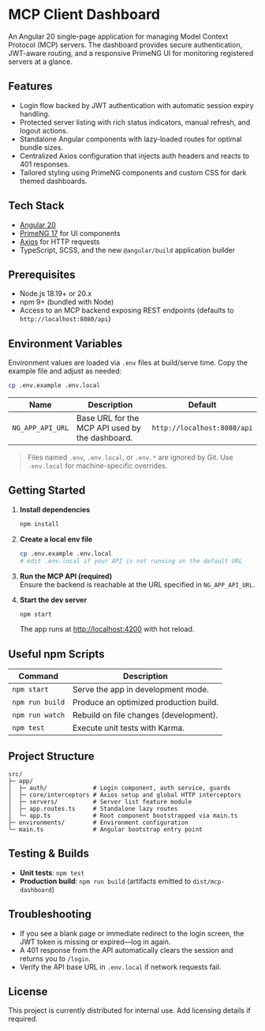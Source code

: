 # MCP Client Dashboard

An Angular 20 single-page application for managing Model Context Protocol (MCP) servers. The dashboard provides secure authentication, JWT-aware routing, and a responsive PrimeNG UI for monitoring registered servers at a glance.

## Features

- Login flow backed by JWT authentication with automatic session expiry handling.
- Protected server listing with rich status indicators, manual refresh, and logout actions.
- Standalone Angular components with lazy-loaded routes for optimal bundle sizes.
- Centralized Axios configuration that injects auth headers and reacts to 401 responses.
- Tailored styling using PrimeNG components and custom CSS for dark themed dashboards.

## Tech Stack

- [Angular 20](https://angular.dev/)
- [PrimeNG 17](https://primeng.org/) for UI components
- [Axios](https://axios-http.com/) for HTTP requests
- TypeScript, SCSS, and the new `@angular/build` application builder

## Prerequisites

- Node.js 18.19+ or 20.x
- npm 9+ (bundled with Node)
- Access to an MCP backend exposing REST endpoints (defaults to `http://localhost:8080/api`)

## Environment Variables

Environment values are loaded via `.env` files at build/serve time. Copy the example file and adjust as needed:

```bash
cp .env.example .env.local
```

| Name              | Description                                          | Default                    |
| ----------------- | ---------------------------------------------------- | -------------------------- |
| `NG_APP_API_URL`  | Base URL for the MCP API used by the dashboard.      | `http://localhost:8080/api` |

> Files named `.env`, `.env.local`, or `.env.*` are ignored by Git. Use `.env.local` for machine-specific overrides.

## Getting Started

1. **Install dependencies**
   ```bash
   npm install
   ```

2. **Create a local env file**
   ```bash
   cp .env.example .env.local
   # edit .env.local if your API is not running on the default URL
   ```

3. **Run the MCP API (required)**  
   Ensure the backend is reachable at the URL specified in `NG_APP_API_URL`.

4. **Start the dev server**
   ```bash
   npm start
   ```
   The app runs at [http://localhost:4200](http://localhost:4200) with hot reload.

## Useful npm Scripts

| Command          | Description                               |
| ---------------- | ----------------------------------------- |
| `npm start`      | Serve the app in development mode.        |
| `npm run build`  | Produce an optimized production build.    |
| `npm run watch`  | Rebuild on file changes (development).    |
| `npm test`       | Execute unit tests with Karma.            |

## Project Structure

```
src/
├─ app/
│  ├─ auth/             # Login component, auth service, guards
│  ├─ core/interceptors # Axios setup and global HTTP interceptors
│  ├─ servers/          # Server list feature module
│  ├─ app.routes.ts     # Standalone lazy routes
│  └─ app.ts            # Root component bootstrapped via main.ts
├─ environments/        # Environment configuration
└─ main.ts              # Angular bootstrap entry point
```

## Testing & Builds

- **Unit tests**: `npm test`
- **Production build**: `npm run build` (artifacts emitted to `dist/mcp-dashboard`)

## Troubleshooting

- If you see a blank page or immediate redirect to the login screen, the JWT token is missing or expired—log in again.
- A 401 response from the API automatically clears the session and returns you to `/login`.
- Verify the API base URL in `.env.local` if network requests fail.

## License

This project is currently distributed for internal use. Add licensing details if required.
